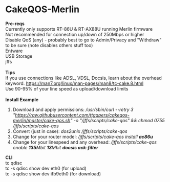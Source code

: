 # CakeQOS-Merlin
<b>Pre-reqs</b><br />
    Currently only supports RT-86U & RT-AX88U running Merlin firmware<br />
    Not recommended for connection up/down of 250Mbps or higher<br />
    Disable QoS (any) - probably best to go to Admin/Privacy and "Withdraw" to be sure (note disables others stuff too)<br />
    Entware<br />
    USB Storage<br />
    jffs<br />
<br />
<b>Tips</b><br />
If you use connections like ADSL, VDSL, Docsis, learn about the overhead keyword. https://man7.org/linux/man-pages/man8/tc-cake.8.html<br />
Use 90-95% of your line speed as upload/download limits<br />
<br />
<b>Install Example</b><br />
1. Download and apply permissions: <i>/usr/sbin/curl --retry 3 "https://raw.githubusercontent.com/ttgapers/cakeqos-merlin/master/cake-qos.sh" -o "/jffs/scripts/cake-qos" && chmod 0755 /jffs/scripts/cake-qos</i><br />
2. Convert (just in case): <i>dos2unix /jffs/scripts/cake-qos</i><br />
3. Change for your router model: <i>/jffs/scripts/cake-qos install <b>ac86u</b></i><br />
4. Change for your linespeed and any overhead: <i>/jffs/scripts/cake-qos enable <b>135</b>Mbit <b>13</b>Mbit <b>docsis ack-filter</b>
</i><br />

<b>CLI</b><br />
    tc qdisc<br />
    tc -s qdisc show dev eth0 (for upload)<br />
    tc -s qdisc show dev ifb9eth0 (for download)<br />
